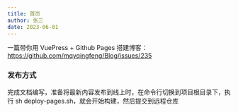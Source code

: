 ```yaml
---
title: 首页
author: 张三
date: 2023-06-01
---
```

一篇带你用 VuePress + Github Pages 搭建博客：https://github.com/mqyqingfeng/Blog/issues/235

### 发布方式
完成文档编写，准备将最新内容发布到线上时，在命令行切换到项目根目录下，执行 sh deploy-pages.sh，就会开始构建，然后提交到远程仓库
